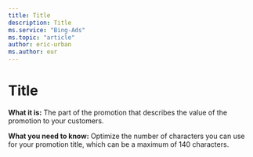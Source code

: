 ```yaml
---
title: Title
description: Title
ms.service: "Bing-Ads"
ms.topic: "article"
author: eric-urban
ms.author: eur
---
```


# Title

**What it is:**  The part of the promotion that describes the value of the promotion to your customers.

**What you need to know:**  Optimize the number of characters you can use for your promotion title, which can be a maximum of 140 characters.


